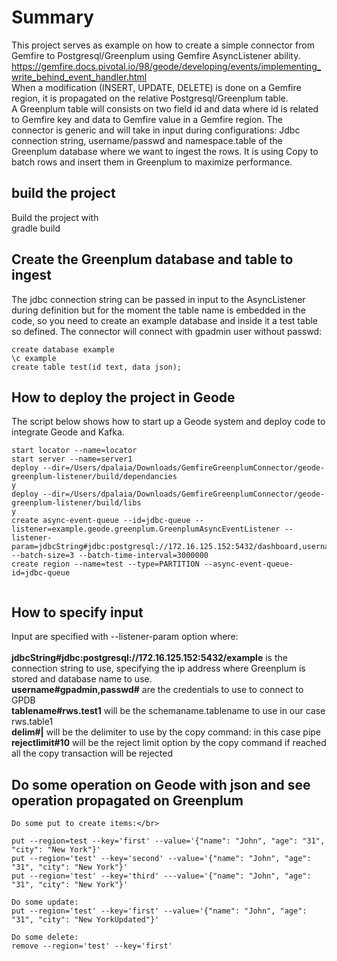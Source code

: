 # Summary

This project serves as example on how to create a simple connector from Gemfire to Postgresql/Greenplum using Gemfire AsyncListener ability.</br>
https://gemfire.docs.pivotal.io/98/geode/developing/events/implementing_write_behind_event_handler.html</br>
When a modification (INSERT, UPDATE, DELETE) is done on a Gemfire region, it is propagated on the relative Postgresql/Greenplum table.</br>
A Greenplum table will consists on two field id and data where id is related to Gemfire key and data to Gemfire value in a Gemfire region.
The connector is generic and will take in input during configurations: Jdbc connection string, username/passwd and namespace.table of the Greenplum database where we want to ingest the rows.
It is using Copy to batch rows and insert them in Greenplum to maximize performance.

## build the project

Build the project with </br>
gradle build

## Create the Greenplum database and table to ingest

The jdbc connection string can be passed in input to the AsyncListener during definition but
for the moment the table name is embedded in the code, so you need to create
an example database and inside it a test table so defined. The connector will connect with gpadmin user without passwd:

```
create database example
\c example
create table test(id text, data json);
```

## How to deploy the project in Geode

The script below shows how to start up a Geode system and deploy code to integrate Geode and Kafka.

```
start locator --name=locator
start server --name=server1
deploy --dir=/Users/dpalaia/Downloads/GemfireGreenplumConnector/geode-greenplum-listener/build/dependancies
y
deploy --dir=/Users/dpalaia/Downloads/GemfireGreenplumConnector/geode-greenplum-listener/build/libs
y
create async-event-queue --id=jdbc-queue --listener=example.geode.greenplum.GreenplumAsyncEventListener --listener-param=jdbcString#jdbc:postgresql://172.16.125.152:5432/dashboard,username#gpadmin,passwd#,tablename#rws.test1,delim#|,rejectlimit#10 --batch-size=3 --batch-time-interval=3000000
create region --name=test --type=PARTITION --async-event-queue-id=jdbc-queue


```

## How to specify input
Input are specified with  --listener-param option where:</br></br>
**jdbcString#jdbc:postgresql://172.16.125.152:5432/example** is the connection string to use, specifying the ip address where Greenplum is stored and database name to use.</br>
**username#gpadmin,passwd#** are the credentials to use to connect to GPDB </br>
**tablename#rws.test1** will be the schemaname.tablename to use in our case rws.table1 </br>
**delim#|** will be the delimiter to use by the copy command: in this case pipe</br>
**rejectlimit#10** will be the reject limit option by the copy command if reached all the copy transaction will be rejected

## Do some operation on Geode with json and see operation propagated on Greenplum
```
Do some put to create items:</br>

put --region=test --key='first' --value='{"name": "John", "age": "31", "city": "New York"}'
put --region='test' --key='second' --value='{"name": "John", "age": "31", "city": "New York"}'
put --region='test' --key='third' ---value='{"name": "John", "age": "31", "city": "New York"}'

Do some update:
put --region='test' --key='first' --value='{"name": "John", "age": "31", "city": "New YorkUpdated"}'

Do some delete:
remove --region='test' --key='first'
```



